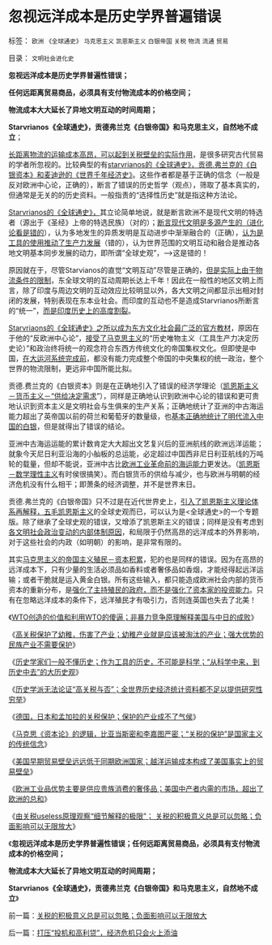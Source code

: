 # 忽视远洋成本是历史学界普遍错误

标签： `欧洲` `《全球通史》` `马克思主义` `凯恩斯主义` `白银帝国` `关税` `物流` `流通` `贸易` 

目录： `文明社会进化史`

**忽视远洋成本是历史学界普遍性错误；**

**任何远距离贸易商品，必须具有支付物流成本的价格空间；**

**物流成本大大延长了异地文明互动的时间周期；**

**Starvrianos《全球通史》，贡德弗兰克《白银帝国》和马克思主义，自然地不成立**；



[长距离物流的运输成本高昂，可以起到关税壁垒的实际作用](../../../2010/6/7/汉朝无为而治的物流基础和商鞅变法的唯心政法思想.md)，是很多研究古代贸易的学者所忽视的。比较典型的有[starvrianos的《全球通史》，贡德.弗兰克的《白银资本》和麦迪逊的《世界千年经济史》](../../../2011/5/22/美国南方的（黑奴＋植棉业）是发达的特异型经济.md)。这些作者都是基于正确的信念（一般是反对欧洲中心论，正确的），断言了错误的历史哲学（观点），筛取了基本真实的，但通常是无关的的历史资料。一般指责的“选择性历史”就是指这种方法论。

[Starvrianos的《全球通史》，](../../../2011/1/19/“妖魔化美国”有全球“统一战线”.md)其立论简单地说，就是断言欧洲不是现代文明的特选者（源出于《圣经》上帝的特选民族）（对的）；[断言现代文明是多源产生的（进化论看是错的](../../../2010/2/9/文明进化的途径：多点出现单源传播，和古埃及.md)），认为多地发生的异质发明是互动进步中渐渐融合的（正确），[认为是工具的使用推动了生产力发展](../../../2010/8/16/社会进步不要期望伟人政治;;工业革命无关“资本积累”.md)（错的），认为世界范围的文明互动和融合是推动各地文明基本同步发展的动力，即所谓“全球史观”，——>这是错的！

原因就在于，尽管Starvianos的直觉“文明互动”尽管是正确的，[但是实际上由于物流条件的限制](../../../2008/9/27/太空轨道上的面子工程.md)，东全球文明的互动周期长达上千年！因此在一般性的地区文明上而言，除了印度与周边文明的互动效应比较明显以外，各大文明之间都显示出相对封闭的发展，特别表现在东本业社会。而印度的互动也不是造成Starvrianos所断言的“统一”，[而是印度历史上的高度割裂](../../../2008/12/23/印度信仰，沉重的精神负担.md)。

[Starvriaons的《全球通史》之所以成为东方文化社会最广泛的官方教材](../../../2010/10/31/马克思，斯宾格勒，汤因比，斯塔夫里阿诺斯的“进化论”.md)，原因在于他的“反欧洲中心论”，[接受了马克思主义](../../../2010/10/16/逻辑能力残缺令中国文化依赖权威；青睐洋权威；.md)的“历史唯物主义（工具生产力决定历史论）”和政治终将统一的观念符合东西方传统文化的帝国集权文化。但即使是中国，[在大运河系统完成前](../../../2010/6/7/大运河与中央集权；物流成本与政治形态的关系.md)，都没有能力完成整个帝国的中央集权的统一政治，整个世界的物流限制，更远非中国所能比拟。

贡德.费兰克的《白银资本》则是在正确地引入了错误的经济学理论（[凯恩斯主义－货币主义－“供给决定需求](../../../2011/6/25/凯恩斯主义是糟糕的玄学.md)”），同样是正确地认识到欧洲中心论的错误和更可贵地认识到资本主义是文明社会与生俱来的生产关系；正确地统计了亚洲的中古海运能力超出了英帝国以前的荷兰和葡萄牙的数量级，也[基本正确地统计了明代流入中国的白银](../../../2008/11/3/亡于内需不振！今天仍是明朝吗？.md)，但是就得出了错误的结论。

亚洲中古海运运能的累计数肯定大大超出文艺复兴后的亚洲航线的欧洲远洋运能；就象今天尼日利亚沿海的小舢板的总运能，必定超过中国西非尼日利亚航线的万吨轮的载量，但却不能说，亚洲中古比[欧洲工业革命前的海运能力](../../../2011/8/17/欧洲航海时代（历史技术积累＋现实生存危机）的结果.md)更发达。（[凯恩斯－数学理性主义](../../../2011/6/5/经济忽悠学范文《通论》和《资本论》.md)有时侯很搞笑）。而白银货币的供给与减少，也与欧洲与明朝的经济危机没有什么相干；即萧条的经济调整，并不是世界末日。

贡德.弗兰克的《白银帝国》只不过是在近代世界史上，[引入了凯恩斯主义理论体系再解释，五毛凯恩斯主义](../../../2011/6/6/凯恩斯《通论》逻辑不成立和概念偷换.md)的全球史观而已，可以认为是<全球通史>的一个专题版。除了继承了全球史观的错误，又增添了凯恩斯主义的错误；同样是没有考虑到[各文明社会政治变动的内部体制原因](http://hi.baidu.com/darthchn/blog/item/7d7000131614c1c7c2fd7837.html)，和局限于仍然高昂的远洋成本的外界影响，对于这些社会的内政（如明朝）的影响，是非常有限的。

其实[马克思主义的帝国主义殖民－资本积累](../../../2011/5/24/殖民主义和资本积累，无助于欧洲资本主义.md)，犯的也是同样的错误。因为在高昂的远洋成本下，只有少量的生活必须品如香料或者奢侈品如香烟，才能经得起远洋运输；或者干脆就是运入黄金白银。所有这些输入，都只能造成欧洲社会内部的货币资本的重新分布，是[强化了主持殖民的政府，而不是强化了资本家的投资能力](../../../2010/8/25/资本积累对于资本主义是没有意义的.md)。只有在忽略远洋成本的条件下，远洋殖民才有吸引力，否则连英国也失去了北美！

《[WTO创造的价值和利用WTO的傻逼；非暴力竞争原理解释美国与中日的成败](../../../2011/9/17/非暴力竞争原理解释美中日的成败和WTO.md)》

《[高关税保护了幼稚，伤害了产业；幼稚产业就是应该被淘汰的产业；强大优势的民族产业不需要保护](../../../2011/9/19/高关税保护了幼稚，伤害了产业.md)》

《[历史学家们一般不懂历史；作为工具的历史，不可能是科学；“从科学中来，到历史中去”的大历史观](../../../2011/9/19/历史学家们一般不懂历史；.md)》

《[历史学派无法论证“高关税与否”；全世界历史经济统计资料都不足以提供研究性穷举](../../../2011/9/19/历史学派无法证明“高关税是否有用”；.md)》

《[德国，日本和孟加拉的关税保护；保护的产业成不了气侯](../../../2011/9/19/德国，日本和孟加拉的关税保护.md)》

《[马克思《资本论》的逻辑，比亚当斯密和李嘉图严密；“关税的保护”是国家主义的传统信念](../../../2011/9/19/《资本论》逻辑比亚当斯密和李嘉图严密,和关税保护.md)》

《[美国早期贸易壁垒远远低于同期欧洲国家；越洋运输成本构成了美国事实上的贸易壁垒](../../../2011/9/20/美国早期贸易壁垒远远低于同期欧洲国家.md)》

《[欧洲工业品优势主要是供应贵族消费的奢侈品；美国中产者内需的市场，超出了欧洲的总和](../../../2011/9/20/美国中产者内需的市场，占全世界绝大部分.md)》

《[由关税useless原理观察“细节解释的极限”；
关税的积极意义总是可以忽略；负面影响可以无限放大](../../../2011/9/20/关税的积极意义总是可以忽略；负面影响可以无限放大.md)》

《**忽视远洋成本是历史学界普遍性错误；任何远距离贸易商品，必须具有支付物流成本的价格空间；**

**物流成本大大延长了异地文明互动的时间周期；**

**Starvrianos《全球通史》，贡德弗兰克《白银帝国》和马克思主义，自然地不成立**》

前一篇：[关税的积极意义总是可以忽略；负面影响可以无限放大](../../../2011/9/20/关税的积极意义总是可以忽略；负面影响可以无限放大.md)

后一篇：[打压“投机和高利贷”，经济危机只会火上添油](../../../2011/9/21/打压“投机和高利贷”，经济危机只会火上添油.md)